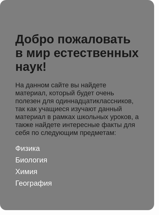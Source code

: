 <!DOCTYPE html>
<html lang="ru">
<head>
  <meta charset="UTF-8" />
  <meta name="viewport" content="width=device-width, initial-scale=1.0"/>
  <title>Мир естественных наук</title>
  <style>
    body, html {
      margin: 0;
      padding: 0;
      height: 100%;
      font-family: Arial, sans-serif;
    }

    .background {
      background: url('главная.avif') no-repeat center center fixed;
      background-size: cover;
      height: 100%;
      position: relative;
      display: flex;
      justify-content: center;
      align-items: center;
      text-align: center;
      color: white;
    }

    .overlay {
      background-color: rgba(0, 0, 0, 0.5);
      padding: 50px;
      border-radius: 20px;
    }

    .overlay h1 {
      font-size: 40px;
      margin-bottom: 25px;
    }

    .overlay p {
      font-size: 22px;
      margin-bottom: 20px;
    }

    .overlay ul {
      list-style: none;
      padding: 0;
      font-size: 24px;
    }

    .overlay ul li {
      margin: 10px 0;
    }

    .overlay ul li a {
      color: white;
      text-decoration: none;
    }

    .overlay ul li a:hover {
      text-decoration: underline;
    }
  </style>
</head>
<body>
  <div class="background">
    <div class="overlay">
      <h1>Добро пожаловать в мир естественных наук!</h1>
      <p>На данном сайте вы найдете материал, который будет очень полезен для одиннадцатиклассников, так как учащиеся изучают данный материал в рамках школьных уроков, а также найдете интересные факты для себя по следующим предметам:</p>
      <ul>
        <li><a href="astronomy.html" target="_blank">Физика</a></li>
        <li><a href="file:///C:/Users/User/Desktop/biology.html" target="_blank">Биология</a></li>
        <li><a href="file:///C:/Users/User/Desktop/chemistry.html" target="_blank">Химия</a></li>
        <li><a href="file:///C:/Users/User/Desktop/geography.html" target="_blank">География</a></li> <!-- Обновлено -->
      </ul>
    </div>
  </div>
</body>
</html>
